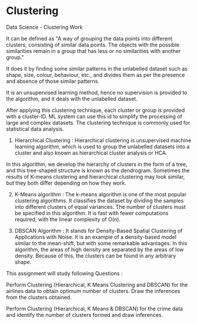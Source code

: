 # Clustering

Data Science -  Clustering Work

It can be defined as "A way of grouping the data points into different clusters, consisting of similar data points. The objects with the possible similarities remain in a group that has less or no similarities with another group."

It does it by finding some similar patterns in the unlabelled dataset such as shape, size, colour, behaviour, etc., and divides them as per the presence and absence of those similar patterns.

It is an unsupervised learning method, hence no supervision is provided to the algorithm, and it deals with the unlabelled dataset.

After applying this clustering technique, each cluster or group is provided with a cluster-ID. ML system can use this id to simplify the processing of large and complex datasets. The clustering technique is commonly used for statistical data analysis.

1. Hierarchical Clustering :
Hierarchical clustering is unsupervised machine learning algorithm, which is used to group the unlabelled datasets into a cluster and also known as hierarchical cluster analysis or HCA.

In this algorithm, we develop the hierarchy of clusters in the form of a tree, and this tree-shaped structure is known as the dendrogram. Sometimes the results of K-means clustering and hierarchical clustering may look similar, but they both differ depending on how they work.

2. K-Means algorithm :
The k-means algorithm is one of the most popular clustering algorithms. It classifies the dataset by dividing the samples into different clusters of equal variances. The number of clusters must be specified in this algorithm. It is fast with fewer computations required, with the linear complexity of O(n).

3. DBSCAN Algorithm :
It stands for Density-Based Spatial Clustering of Applications with Noise. It is an example of a density-based model similar to the mean-shift, but with some remarkable advantages. In this algorithm, the areas of high density are separated by the areas of low density. Because of this, the clusters can be found in any arbitrary shape.

This assignment will study following Questions :

Perform Clustering (Hierarchical, K Means Clustering and DBSCAN) for the airlines data to obtain optimum number of clusters. Draw the inferences from the clusters obtained.

Perform Clustering (Hierarchical, K Means & DBSCAN) for the crime data and identify the number of clusters formed and draw inferences.
